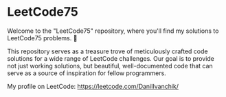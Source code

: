 # LeetCode75

Welcome to the "LeetCode75" repository, where you'll find my solutions to LeetCode75 problems. 🚀

This repository serves as a treasure trove of meticulously crafted code solutions for a wide range of LeetCode challenges. Our
goal is to provide not just working solutions, but beautiful, well-documented code that can serve as a source of inspiration 
for fellow programmers.

My profile on LeetCode:
https://leetcode.com/DanilIvanchik/
